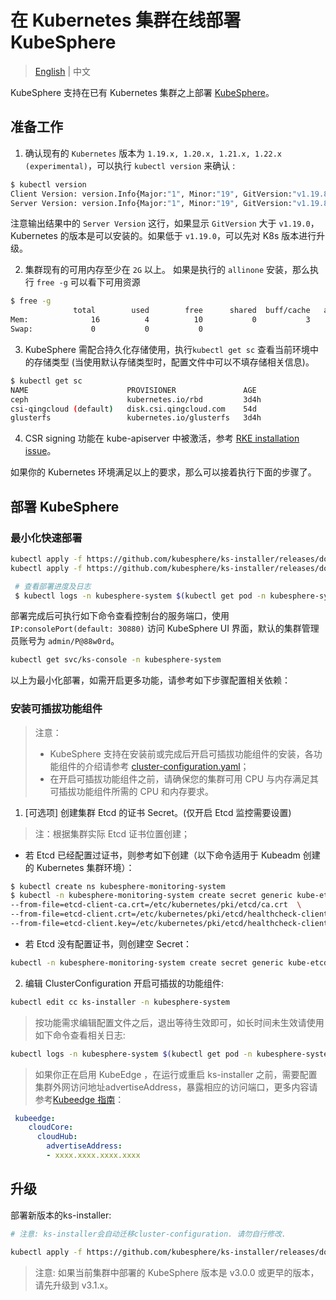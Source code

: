 # 在 Kubernetes 集群在线部署 KubeSphere

> [English](README.md) | 中文

KubeSphere 支持在已有 Kubernetes 集群之上部署 [KubeSphere](https://kubesphere.io/)。

## 准备工作

1. 确认现有的 `Kubernetes` 版本为 `1.19.x, 1.20.x, 1.21.x, 1.22.x (experimental)`，可以执行 `kubectl version` 来确认 :

```bash
$ kubectl version
Client Version: version.Info{Major:"1", Minor:"19", GitVersion:"v1.19.8", GitCommit:"fd5d41537aee486160ad9b5356a9d82363273721", GitTreeState:"clean", BuildDate:"2021-02-17T12:41:51Z", GoVersion:"go1.15.8", Compiler:"gc", Platform:"linux/amd64"}
Server Version: version.Info{Major:"1", Minor:"19", GitVersion:"v1.19.8", GitCommit:"fd5d41537aee486160ad9b5356a9d82363273721", GitTreeState:"clean", BuildDate:"2021-02-17T12:33:08Z", GoVersion:"go1.15.8", Compiler:"gc", Platform:"linux/amd64"}
```

注意输出结果中的 `Server Version` 这行，如果显示 `GitVersion` 大于 `v1.19.0`，Kubernetes 的版本是可以安装的。如果低于 `v1.19.0`，可以先对 K8s 版本进行升级。


2. 集群现有的可用内存至少在 `2G` 以上。 如果是执行的 `allinone` 安装，那么执行 `free -g` 可以看下可用资源

```bash
$ free -g
              total        used        free      shared  buff/cache   available
Mem:              16          4          10           0           3           2
Swap:             0           0           0
```

3. KubeSphere 需配合持久化存储使用，执行`kubectl get sc` 查看当前环境中的存储类型 (当使用默认存储类型时，配置文件中可以不填存储相关信息)。

```bash
$ kubectl get sc
NAME                      PROVISIONER               AGE
ceph                      kubernetes.io/rbd         3d4h
csi-qingcloud (default)   disk.csi.qingcloud.com    54d
glusterfs                 kubernetes.io/glusterfs   3d4h
```

4. CSR signing 功能在 kube-apiserver 中被激活，参考 [RKE installation issue](https://github.com/kubesphere/kubesphere/issues/1925#issuecomment-591698309)。

如果你的 Kubernetes 环境满足以上的要求，那么可以接着执行下面的步骤了。

## 部署 KubeSphere

### 最小化快速部署

```bash
kubectl apply -f https://github.com/kubesphere/ks-installer/releases/download/v3.2.1/kubesphere-installer.yaml
kubectl apply -f https://github.com/kubesphere/ks-installer/releases/download/v3.2.1/cluster-configuration.yaml

 # 查看部署进度及日志
 $ kubectl logs -n kubesphere-system $(kubectl get pod -n kubesphere-system -l app=ks-install -o jsonpath='{.items[0].metadata.name}') -f
```

部署完成后可执行如下命令查看控制台的服务端口，使用 `IP:consolePort(default: 30880)` 访问 KubeSphere UI 界面，默认的集群管理员账号为 `admin/P@88w0rd`。

```bash
kubectl get svc/ks-console -n kubesphere-system
```

以上为最小化部署，如需开启更多功能，请参考如下步骤配置相关依赖：

### 安装可插拔功能组件

> 注意：
> - KubeSphere 支持在安装前或完成后开启可插拔功能组件的安装，各功能组件的介绍请参考 [cluster-configuration.yaml](deploy/cluster-configuration.yaml)；
> - 在开启可插拔功能组件之前，请确保您的集群可用 CPU 与内存满足其可插拔功能组件所需的 CPU 和内存要求。

1. [可选项] 创建集群 Etcd 的证书 Secret。(仅开启 Etcd 监控需要设置)

> 注：根据集群实际 Etcd 证书位置创建；

- 若 Etcd 已经配置过证书，则参考如下创建（以下命令适用于 Kubeadm 创建的 Kubernetes 集群环境）：

```bash
$ kubectl create ns kubesphere-monitoring-system
$ kubectl -n kubesphere-monitoring-system create secret generic kube-etcd-client-certs  \
--from-file=etcd-client-ca.crt=/etc/kubernetes/pki/etcd/ca.crt  \
--from-file=etcd-client.crt=/etc/kubernetes/pki/etcd/healthcheck-client.crt  \
--from-file=etcd-client.key=/etc/kubernetes/pki/etcd/healthcheck-client.key
```

- 若 Etcd 没有配置证书，则创建空 Secret：

```bash
kubectl -n kubesphere-monitoring-system create secret generic kube-etcd-client-certs
```

2. 编辑 ClusterConfiguration 开启可插拔的功能组件:

```bash
kubectl edit cc ks-installer -n kubesphere-system
```

> 按功能需求编辑配置文件之后，退出等待生效即可，如长时间未生效请使用如下命令查看相关日志:

```bash
kubectl logs -n kubesphere-system $(kubectl get pod -n kubesphere-system -l app=ks-install -o jsonpath='{.items[0].metadata.name}') -f
```

> 如果你正在启用 KubeEdge ，在运行或重启 ks-installer 之前，需要配置集群外网访问地址advertiseAddress，暴露相应的访问端口，更多内容请参考[Kubeedge 指南](https://kubesphere.io/docs/pluggable-components/kubeedge/)：
```yaml
 kubeedge:
    cloudCore:
      cloudHub:
        advertiseAddress:
        - xxxx.xxxx.xxxx.xxxx
```

## 升级

部署新版本的ks-installer:
```bash
# 注意: ks-installer会自动迁移cluster-configuration. 请勿自行修改.

kubectl apply -f https://github.com/kubesphere/ks-installer/releases/download/v3.2.1/kubesphere-installer.yaml
```


> 注意: 如果当前集群中部署的 KubeSphere 版本是 v3.0.0 或更早的版本，请先升级到 v3.1.x。
